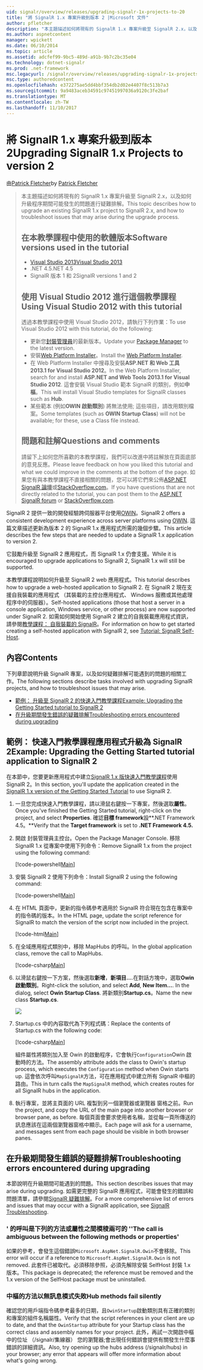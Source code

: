 ```yaml
---
uid: signalr/overview/releases/upgrading-signalr-1x-projects-to-20
title: "將 SignalR 1.x 專案升級到版本 2 |Microsoft 文件"
author: pfletcher
description: "本主題描述如何將現有的 SignalR 1.x 專案升級至 SignalR 2.x，以及如何疑難排解，升級程序期間可能發生問題..."
ms.author: aspnetcontent
manager: wpickett
ms.date: 06/10/2014
ms.topic: article
ms.assetid: adcfef99-9bc5-489d-a91b-9b7c2bc35e04
ms.technology: dotnet-signalr
ms.prod: .net-framework
msc.legacyurl: /signalr/overview/releases/upgrading-signalr-1x-projects-to-20
msc.type: authoredcontent
ms.openlocfilehash: e372275ae5dd4bbf354db2d02e4407f8c513b7a3
ms.sourcegitcommit: 9a9483aceb34591c97451997036a9120c3fe2baf
ms.translationtype: MT
ms.contentlocale: zh-TW
ms.lasthandoff: 11/10/2017
---
```

<a name="upgrading-signalr-1x-projects-to-version-2"></a><span data-ttu-id="68a0c-103">將 SignalR 1.x 專案升級到版本 2</span><span class="sxs-lookup"><span data-stu-id="68a0c-103">Upgrading SignalR 1.x Projects to version 2</span></span>
====================
<span data-ttu-id="68a0c-104">由[Patrick Fletcher](https://github.com/pfletcher)</span><span class="sxs-lookup"><span data-stu-id="68a0c-104">by [Patrick Fletcher](https://github.com/pfletcher)</span></span>

> <span data-ttu-id="68a0c-105">本主題描述如何將現有的 SignalR 1.x 專案升級至 SignalR 2.x，以及如何升級程序期間可能發生的問題進行疑難排解。</span><span class="sxs-lookup"><span data-stu-id="68a0c-105">This topic describes how to upgrade an existing SignalR 1.x project to SignalR 2.x, and how to troubleshoot issues that may arise during the upgrade process.</span></span>
> 
> ## <a name="software-versions-used-in-the-tutorial"></a><span data-ttu-id="68a0c-106">在本教學課程中使用的軟體版本</span><span class="sxs-lookup"><span data-stu-id="68a0c-106">Software versions used in the tutorial</span></span>
> 
> 
> - [<span data-ttu-id="68a0c-107">Visual Studio 2013</span><span class="sxs-lookup"><span data-stu-id="68a0c-107">Visual Studio 2013</span></span>](https://www.microsoft.com/visualstudio/eng/2013-downloads)
> - <span data-ttu-id="68a0c-108">.NET 4.5</span><span class="sxs-lookup"><span data-stu-id="68a0c-108">.NET 4.5</span></span>
> - <span data-ttu-id="68a0c-109">SignalR 版本 1 和 2</span><span class="sxs-lookup"><span data-stu-id="68a0c-109">SignalR versions 1 and 2</span></span>
>   
> 
> 
> ## <a name="using-visual-studio-2012-with-this-tutorial"></a><span data-ttu-id="68a0c-110">使用 Visual Studio 2012 進行這個教學課程</span><span class="sxs-lookup"><span data-stu-id="68a0c-110">Using Visual Studio 2012 with this tutorial</span></span>
> 
> 
> <span data-ttu-id="68a0c-111">透過本教學課程中使用 Visual Studio 2012，請執行下列作業：</span><span class="sxs-lookup"><span data-stu-id="68a0c-111">To use Visual Studio 2012 with this tutorial, do the following:</span></span>
> 
> - <span data-ttu-id="68a0c-112">更新您[封裝管理員](http://docs.nuget.org/docs/start-here/installing-nuget)的最新版本。</span><span class="sxs-lookup"><span data-stu-id="68a0c-112">Update your [Package Manager](http://docs.nuget.org/docs/start-here/installing-nuget) to the latest version.</span></span>
> - <span data-ttu-id="68a0c-113">安裝[Web Platform Installer](https://www.microsoft.com/web/downloads/platform.aspx)。</span><span class="sxs-lookup"><span data-stu-id="68a0c-113">Install the [Web Platform Installer](https://www.microsoft.com/web/downloads/platform.aspx).</span></span>
> - <span data-ttu-id="68a0c-114">在 Web Platform Installer 中搜尋及安裝**ASP.NET 和 Web 工具 2013.1 for Visual Studio 2012**。</span><span class="sxs-lookup"><span data-stu-id="68a0c-114">In the Web Platform Installer, search for and install **ASP.NET and Web Tools 2013.1 for Visual Studio 2012**.</span></span> <span data-ttu-id="68a0c-115">這會安裝 Visual Studio 範本 SignalR 的類別，例如**中樞**。</span><span class="sxs-lookup"><span data-stu-id="68a0c-115">This will install Visual Studio templates for SignalR classes such as **Hub**.</span></span>
> - <span data-ttu-id="68a0c-116">某些範本 (例如**OWIN 啟動類別**) 將無法使用; 這些項目，請改用類別檔案。</span><span class="sxs-lookup"><span data-stu-id="68a0c-116">Some templates (such as **OWIN Startup Class**) will not be available; for these, use a Class file instead.</span></span>
> 
> 
> ## <a name="questions-and-comments"></a><span data-ttu-id="68a0c-117">問題和註解</span><span class="sxs-lookup"><span data-stu-id="68a0c-117">Questions and comments</span></span>
> 
> <span data-ttu-id="68a0c-118">請留下上如何您所喜歡的本教學課程，我們可以改進中將註解放在頁面底部的意見反應。</span><span class="sxs-lookup"><span data-stu-id="68a0c-118">Please leave feedback on how you liked this tutorial and what we could improve in the comments at the bottom of the page.</span></span> <span data-ttu-id="68a0c-119">如果您有與本教學課程不直接相關的問題，您可以將它們來公佈[ASP.NET SignalR 論壇](https://forums.asp.net/1254.aspx/1?ASP+NET+SignalR)或[StackOverflow.com](http://stackoverflow.com/)。</span><span class="sxs-lookup"><span data-stu-id="68a0c-119">If you have questions that are not directly related to the tutorial, you can post them to the [ASP.NET SignalR forum](https://forums.asp.net/1254.aspx/1?ASP+NET+SignalR) or [StackOverflow.com](http://stackoverflow.com/).</span></span>


<span data-ttu-id="68a0c-120">SignalR 2 提供一致的開發經驗跨伺服器平台使用[OWIN](http://owin.org)。</span><span class="sxs-lookup"><span data-stu-id="68a0c-120">SignalR 2 offers a consistent development experience across server platforms using [OWIN](http://owin.org).</span></span> <span data-ttu-id="68a0c-121">這篇文章描述更新為版本 2 的 SignalR 1.x 應用程式所需的幾個步驟。</span><span class="sxs-lookup"><span data-stu-id="68a0c-121">This article describes the few steps that are needed to update a SignalR 1.x application to version 2.</span></span>

<span data-ttu-id="68a0c-122">它鼓勵升級至 SignalR 2 應用程式，而 SignalR 1.x 仍會支援。</span><span class="sxs-lookup"><span data-stu-id="68a0c-122">While it is encouraged to upgrade applications to SignalR 2, SignalR 1.x will still be supported.</span></span>

<span data-ttu-id="68a0c-123">本教學課程說明如何升級至 SignalR 2 web 應用程式。</span><span class="sxs-lookup"><span data-stu-id="68a0c-123">This tutorial describes how to upgrade a web-hosted application to SignalR 2.</span></span> <span data-ttu-id="68a0c-124">在 SignalR 2 現在支援自我裝載的應用程式 （其裝載的主控台應用程式、 Windows 服務或其他處理程序中的伺服器）。</span><span class="sxs-lookup"><span data-stu-id="68a0c-124">Self-hosted applications (those that host a server in a console application, Windows service, or other process) are now supported under SignalR 2.</span></span> <span data-ttu-id="68a0c-125">如需如何開始使用 SignalR 2 建立的自我裝載應用程式資訊，請參閱[教學課程： 自我裝載的 SignalR](../deployment/tutorial-signalr-self-host.md)。</span><span class="sxs-lookup"><span data-stu-id="68a0c-125">For information on how to get started creating a self-hosted application with SignalR 2, see [Tutorial: SignalR Self-Host](../deployment/tutorial-signalr-self-host.md).</span></span>

## <a name="contents"></a><span data-ttu-id="68a0c-126">內容</span><span class="sxs-lookup"><span data-stu-id="68a0c-126">Contents</span></span>

<span data-ttu-id="68a0c-127">下列章節說明升級 SignalR 專案，以及如何疑難排解可能遇到的問題的相關工作。</span><span class="sxs-lookup"><span data-stu-id="68a0c-127">The following sections describe tasks involved with upgrading SignalR projects, and how to troubleshoot issues that may arise.</span></span>

- [<span data-ttu-id="68a0c-128">範例： 升級至 SignalR 2 的快速入門教學課程</span><span class="sxs-lookup"><span data-stu-id="68a0c-128">Example: Upgrading the Getting Started tutorial to SignalR 2</span></span>](#example)
- [<span data-ttu-id="68a0c-129">在升級期間發生錯誤的疑難排解</span><span class="sxs-lookup"><span data-stu-id="68a0c-129">Troubleshooting errors encountered during upgrading</span></span>](#troubleshooting)

<a id="example"></a>

## <a name="example-upgrading-the-getting-started-tutorial-application-to-signalr-2"></a><span data-ttu-id="68a0c-130">範例： 快速入門教學課程應用程式升級為 SignalR 2</span><span class="sxs-lookup"><span data-stu-id="68a0c-130">Example: Upgrading the Getting Started tutorial application to SignalR 2</span></span>

<span data-ttu-id="68a0c-131">在本節中，您要更新應用程式中建立[SignalR 1.x 版快速入門教學課程](../older-versions/index.md)使用 SignalR 2。</span><span class="sxs-lookup"><span data-stu-id="68a0c-131">In this section, you'll update the application created in the [SignalR 1.x version of the Getting Started Tutorial](../older-versions/index.md) to use SignalR 2.</span></span>

1. <span data-ttu-id="68a0c-132">一旦您完成快速入門教學課程，請以滑鼠右鍵按一下專案，然後選取**屬性**。</span><span class="sxs-lookup"><span data-stu-id="68a0c-132">Once you've finished the Getting Started tutorial, right-click on the project, and select **Properties**.</span></span> <span data-ttu-id="68a0c-133">確認**目標 framework**設**.NET Framework 4.5。**</span><span class="sxs-lookup"><span data-stu-id="68a0c-133">Verify that the **Target framework** is set to **.NET Framework 4.5.**</span></span>
2. <span data-ttu-id="68a0c-134">開啟 封裝管理員主控台。</span><span class="sxs-lookup"><span data-stu-id="68a0c-134">Open the Package Manager Console.</span></span> <span data-ttu-id="68a0c-135">移除 SignalR 1.x 從專案中使用下列命令：</span><span class="sxs-lookup"><span data-stu-id="68a0c-135">Remove SignalR 1.x from the project using the following command:</span></span>

    [!code-powershell[Main](upgrading-signalr-1x-projects-to-20/samples/sample1.ps1)]
3. <span data-ttu-id="68a0c-136">安裝 SignalR 2 使用下列命令：</span><span class="sxs-lookup"><span data-stu-id="68a0c-136">Install SignalR 2 using the following command:</span></span>

    [!code-powershell[Main](upgrading-signalr-1x-projects-to-20/samples/sample2.ps1)]
4. <span data-ttu-id="68a0c-137">在 HTML 頁面中，更新的指令碼參考適用於 SignalR 符合現在包含在專案中的指令碼的版本。</span><span class="sxs-lookup"><span data-stu-id="68a0c-137">In the HTML page, update the script reference for SignalR to match the version of the script now included in the project.</span></span>

    [!code-html[Main](upgrading-signalr-1x-projects-to-20/samples/sample3.html)]
5. <span data-ttu-id="68a0c-138">在全域應用程式類別中，移除 MapHubs 的呼叫。</span><span class="sxs-lookup"><span data-stu-id="68a0c-138">In the global application class, remove the call to MapHubs.</span></span>

    [!code-csharp[Main](upgrading-signalr-1x-projects-to-20/samples/sample4.cs)]
6. <span data-ttu-id="68a0c-139">以滑鼠右鍵按一下方案，然後選取**新增**，**新項目...**.在對話方塊中，選取**Owin 啟動類別**。</span><span class="sxs-lookup"><span data-stu-id="68a0c-139">Right-click the solution, and select **Add**, **New Item...**. In the dialog, select **Owin Startup Class**.</span></span> <span data-ttu-id="68a0c-140">將新類別**Startup.cs**。</span><span class="sxs-lookup"><span data-stu-id="68a0c-140">Name the new class **Startup.cs**.</span></span>

    ![](upgrading-signalr-1x-projects-to-20/_static/image1.png)
7. <span data-ttu-id="68a0c-141">Startup.cs 中的內容取代為下列程式碼：</span><span class="sxs-lookup"><span data-stu-id="68a0c-141">Replace the contents of Startup.cs with the following code:</span></span>

    [!code-csharp[Main](upgrading-signalr-1x-projects-to-20/samples/sample5.cs)]

    <span data-ttu-id="68a0c-142">組件屬性將類別加入至 Owin 的啟動程序，它會執行`Configuration`Owin 啟動時的方法。</span><span class="sxs-lookup"><span data-stu-id="68a0c-142">The assembly attribute adds the class to Owin's startup process, which executes the `Configuration` method when Owin starts up.</span></span> <span data-ttu-id="68a0c-143">這會依次呼叫`MapSignalR`方法，可在應用程式中建立所有 SignalR 中樞的路由。</span><span class="sxs-lookup"><span data-stu-id="68a0c-143">This in turn calls the `MapSignalR` method, which creates routes for all SignalR hubs in the application.</span></span>
8. <span data-ttu-id="68a0c-144">執行專案，並將主頁面的 URL 複製到另一個瀏覽器或瀏覽器 窗格之前。</span><span class="sxs-lookup"><span data-stu-id="68a0c-144">Run the project, and copy the URL of the main page into another browser or browser pane, as before.</span></span> <span data-ttu-id="68a0c-145">每個頁面會要求使用者名稱，並從每一頁所傳送的訊息應該在這兩個瀏覽器窗格中顯示。</span><span class="sxs-lookup"><span data-stu-id="68a0c-145">Each page will ask for a username, and messages sent from each page should be visible in both browser panes.</span></span>

<a id="troubleshooting"></a>

## <a name="troubleshooting-errors-encountered-during-upgrading"></a><span data-ttu-id="68a0c-146">在升級期間發生錯誤的疑難排解</span><span class="sxs-lookup"><span data-stu-id="68a0c-146">Troubleshooting errors encountered during upgrading</span></span>

<span data-ttu-id="68a0c-147">本節說明在升級期間可能遇到的問題。</span><span class="sxs-lookup"><span data-stu-id="68a0c-147">This section describes issues that may arise during upgrading.</span></span> <span data-ttu-id="68a0c-148">如需更完整的 SignalR 應用程式，可能會發生的錯誤和問題清單，請參閱[SignalR 疑難排解](../testing-and-debugging/troubleshooting.md)。</span><span class="sxs-lookup"><span data-stu-id="68a0c-148">For a more comprehensive list of errors and issues that may occur with a SignalR application, see [SignalR Troubleshooting](../testing-and-debugging/troubleshooting.md).</span></span>

### <a name="the-call-is-ambiguous-between-the-following-methods-or-properties"></a><span data-ttu-id="68a0c-149">' 的呼叫是下列的方法或屬性之間模稜兩可的 '</span><span class="sxs-lookup"><span data-stu-id="68a0c-149">'The call is ambiguous between the following methods or properties'</span></span>

<span data-ttu-id="68a0c-150">如果的參考，會發生這個錯誤`Microsoft.AspNet.SignalR.Owin`不會移除。</span><span class="sxs-lookup"><span data-stu-id="68a0c-150">This error will occur if a reference to `Microsoft.AspNet.SignalR.Owin` is not removed.</span></span> <span data-ttu-id="68a0c-151">此套件已被取代。必須移除參照，必須先解除安裝 SelfHost 封裝 1.x 版本。</span><span class="sxs-lookup"><span data-stu-id="68a0c-151">This package is deprecated; the reference must be removed and the 1.x version of the SelfHost package must be uninstalled.</span></span>

### <a name="hub-methods-fail-silently"></a><span data-ttu-id="68a0c-152">中樞的方法以無訊息模式失敗</span><span class="sxs-lookup"><span data-stu-id="68a0c-152">Hub methods fail silently</span></span>

<span data-ttu-id="68a0c-153">確認您的用戶端指令碼參考最多的日期，且`OwinStartup`啟動類別具有正確的類別和專案的組件名稱屬性。</span><span class="sxs-lookup"><span data-stu-id="68a0c-153">Verify that the script references in your client are up to date, and that the `OwinStartup` attribute for your Startup class has the correct class and assembly names for your project.</span></span> <span data-ttu-id="68a0c-154">此外，再試一次開啟中樞中的位址 （/signalr/集線器） 您的瀏覽器;會出現任何錯誤會提供有關發生什麼事錯誤的詳細資訊。</span><span class="sxs-lookup"><span data-stu-id="68a0c-154">Also, try opening up the hubs address (/signalr/hubs) in your browser; any error that appears will offer more information about what's going wrong.</span></span>
